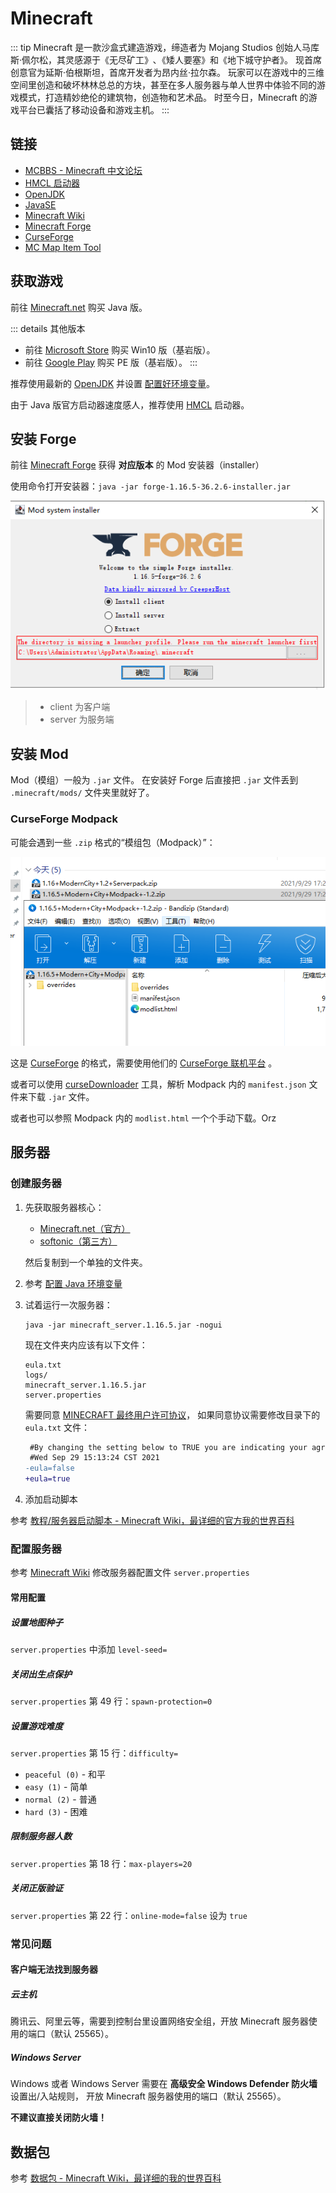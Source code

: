 # Minecraft

::: tip
Minecraft 是一款沙盒式建造游戏，缔造者为 Mojang Studios 创始人马库斯·佩尔松，其灵感源于《无尽矿工》､《矮人要塞》和《地下城守护者》。
现首席创意官为延斯·伯根斯坦，首席开发者为昂内丝·拉尔森。
玩家可以在游戏中的三维空间里创造和破坏林林总总的方块，甚至在多人服务器与单人世界中体验不同的游戏模式，打造精妙绝伦的建筑物，创造物和艺术品。
时至今日，Minecraft 的游戏平台已囊括了移动设备和游戏主机。
:::

## 链接

- [MCBBS - Minecraft 中文论坛](https://www.mcbbs.net/)
- [HMCL 启动器](https://ci.huangyuhui.net/job/HMCL/)
- [OpenJDK](https://jdk.java.net/)
- [JavaSE](https://www.java.com/zh-CN/download/manual.jsp)
- [Minecraft Wiki](https://minecraft.fandom.com/zh/wiki/Minecraft_Wiki)
- [Minecraft Forge](https://files.minecraftforge.net/net/minecraftforge/forge/)
- [CurseForge](https://www.curseforge.com/)
- [MC Map Item Tool](https://mc-map.djfun.de/)

## 获取游戏

前往 [Minecraft.net](https://www.minecraft.net/zh-hans) 购买 Java 版。

::: details 其他版本
- 前往 [Microsoft Store](https://www.microsoft.com/store/productId/9NBLGGH2JHXJ) 购买 Win10 版（基岩版）。
- 前往 [Google Play](https://play.google.com/store/apps/details?id=com.mojang.minecraftpe) 购买 PE 版（基岩版）。
:::

推荐使用最新的 [OpenJDK](https://jdk.java.net/) 并设置 [配置好环境变量](/coding/Java/#配置环境变量)。

由于 Java 版官方启动器速度感人，推荐使用 [HMCL](https://ci.huangyuhui.net/job/HMCL/) 启动器。

## 安装 Forge

前往 [Minecraft Forge](https://files.minecraftforge.net/net/minecraftforge/forge/)
获得 **对应版本** 的 Mod 安装器（installer）

使用命令打开安装器：`java -jar forge-1.16.5-36.2.6-installer.jar`

![](./img/forge_installer.png)

> - client 为客户端
> - server 为服务端

## 安装 Mod

Mod（模组）一般为 `.jar` 文件。
在安装好 Forge 后直接把 `.jar` 文件丢到 `.minecraft/mods/` 文件夹里就好了。

### CurseForge Modpack

可能会遇到一些 `.zip` 格式的“模组包（Modpack）”：

![](./img/CurseForgeModpack.png)

这是 [CurseForge](https://www.curseforge.com/)
的格式，需要使用他们的 [CurseForge 联机平台](https://download.curseforge.com/) 。

或者可以使用 [curseDownloader](https://github.com/portablejim/curseDownloader/releases)
工具，解析 Modpack 内的 `manifest.json` 文件来下载 `.jar` 文件。

或者也可以参照 Modpack 内的 `modlist.html` 一个个手动下载。Orz

## 服务器

### 创建服务器

1. 先获取服务器核心：

   - [Minecraft.net（官方）](https://www.minecraft.net/zh-hans/download/server)
   - [softonic（第三方）](https://minecraft-server.en.softonic.com/)

    然后复制到一个单独的文件夹。

2. 参考 [配置 Java 环境变量](/coding/Java/#配置环境变量)

3. 试着运行一次服务器：

   ```shell
   java -jar minecraft_server.1.16.5.jar -nogui
   ```

   现在文件夹内应该有以下文件：

   ```dir
   eula.txt
   logs/
   minecraft_server.1.16.5.jar
   server.properties
   ```

   需要同意 [MINECRAFT 最终用户许可协议](https://account.mojang.com/documents/minecraft_eula)，
   如果同意协议需要修改目录下的 `eula.txt` 文件：

   ```diff
    #By changing the setting below to TRUE you are indicating your agreement to our EULA (https://account.mojang.com/documents/minecraft_eula).
    #Wed Sep 29 15:13:24 CST 2021
   -eula=false
   +eula=true
   ```

4. 添加启动脚本

参考 [教程/服务器启动脚本 - Minecraft Wiki，最详细的官方我的世界百科](https://minecraft.fandom.com/zh/wiki/教程/服务器启动脚本)

### 配置服务器

参考 [Minecraft Wiki](https://minecraft.fandom.com/zh/wiki/Server.properties?variant=zh-cn)
修改服务器配置文件 `server.properties`

#### 常用配置

##### 设置地图种子

`server.properties` 中添加 `level-seed=`

##### 关闭出生点保护

`server.properties` 第 49 行：`spawn-protection=0`

##### 设置游戏难度

`server.properties` 第 15 行：`difficulty=`

- `peaceful (0)` - 和平
- `easy (1)` - 简单
- `normal (2)` - 普通
- `hard (3)` - 困难

##### 限制服务器人数

`server.properties` 第 18 行：`max-players=20`

##### 关闭正版验证

`server.properties` 第 22 行：`online-mode=false` 设为 `true`

### 常见问题

#### 客户端无法找到服务器

##### 云主机

腾讯云、阿里云等，需要到控制台里设置网络安全组，开放 Minecraft 服务器使用的端口（默认 25565）。

##### Windows Server

Windows 或者 Windows Server 需要在 **高级安全 Windows Defender 防火墙** 设置出/入站规则，
开放 Minecraft 服务器使用的端口（默认 25565）。

**不建议直接关闭防火墙！**


## 数据包

参考 [数据包 - Minecraft Wiki，最详细的我的世界百科](https://minecraft.fandom.com/zh/wiki/数据包)